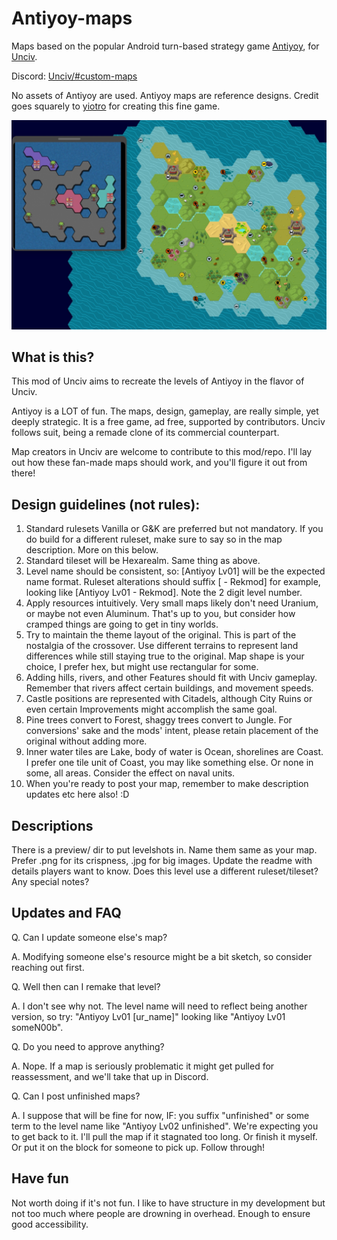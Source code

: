 # Antiyoy-maps
Maps based on the popular Android turn-based strategy game [Antiyoy](https://play.google.com/store/apps/details?id=yio.tro.antiyoy.android), for [Unciv](https://play.google.com/store/apps/details?id=com.unciv.app).

Discord: [Unciv/#custom-maps](https://discord.com/channels/586194543280390151/1020315309783138324/threads/1108869026668625990)

No assets of Antiyoy are used. Antiyoy maps are reference designs. Credit goes squarely to [yiotro](https://github.com/yiotro/Antiyoy) for creating this fine game.

![](/preview/Antiyoy%20Lv01.jpg)

## What is this?
This mod of Unciv aims to recreate the levels of Antiyoy in the flavor of Unciv.

Antiyoy is a LOT of fun. The maps, design, gameplay, are really simple, yet deeply strategic. It is a free game, ad free, supported by contributors. Unciv follows suit, being a remade clone of its commercial counterpart.

Map creators in Unciv are welcome to contribute to this mod/repo. I'll lay out how these fan-made maps should work, and you'll figure it out from there!

## Design guidelines (not rules):
1. Standard rulesets Vanilla or G&K are preferred but not mandatory. If you do build for a different ruleset, make sure to say so in the map description. More on this below.
2. Standard tileset will be Hexarealm. Same thing as above.
3. Level name should be consistent, so: [Antiyoy Lv01] will be the expected name format. Ruleset alterations should suffix [ - Rekmod] for example, looking like [Antiyoy Lv01 - Rekmod]. Note the 2 digit level number.
4. Apply resources intuitively. Very small maps likely don't need Uranium, or maybe not even Aluminum. That's up to you, but consider how cramped things are going to get in tiny worlds.
5. Try to maintain the theme layout of the original. This is part of the nostalgia of the crossover. Use different terrains to represent land differences while still staying true to the original. Map shape is your choice, I prefer hex, but might use rectangular for some.
6. Adding hills, rivers, and other Features should fit with Unciv gameplay. Remember that rivers affect certain buildings, and movement speeds.
7. Castle positions are represented with Citadels, although City Ruins or even certain Improvements might accomplish the same goal.
8. Pine trees convert to Forest, shaggy trees convert to Jungle. For conversions' sake and the mods' intent, please retain placement of the original without adding more.
9. Inner water tiles are Lake, body of water is Ocean, shorelines are Coast. I prefer one tile unit of Coast, you may like something else. Or none in some, all areas. Consider the effect on naval units.
10. When you're ready to post your map, remember to make description updates etc here also! :D

## Descriptions
There is a preview/ dir to put levelshots in. Name them same as your map. Prefer .png for its crispness, .jpg for big images.
Update the readme with details players want to know. Does this level use a different ruleset/tileset? Any special notes?

## Updates and FAQ
Q. Can I update someone else's map?

A. Modifying someone else's resource might be a bit sketch, so consider reaching out first.

Q. Well then can I remake that level?

A. I don't see why not. The level name will need to reflect being another version, so try: "Antiyoy Lv01 [ur_name]" looking like "Antiyoy Lv01 someN00b".

Q. Do you need to approve anything?

A. Nope. If a map is seriously problematic it might get pulled for reassessment, and we'll take that up in Discord.

Q. Can I post unfinished maps?

A. I suppose that will be fine for now, IF: you suffix "unfinished" or some term to the level name like "Antiyoy Lv02 unfinished". We're expecting you to get back to it. I'll pull the map if it stagnated too long. Or finish it myself. Or put it on the block for someone to pick up. Follow through!

## Have fun
Not worth doing if it's not fun. I like to have structure in my development but not too much where people are drowning in overhead. Enough to ensure good accessibility.
